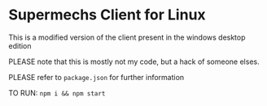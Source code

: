 # Supermechs Client for Linux

This is a modified version of the client present in the windows desktop edition

PLEASE note that this is mostly not my code, but a hack of someone elses.

PLEASE refer to `package.json` for further information

TO RUN:
`npm i && npm start`
